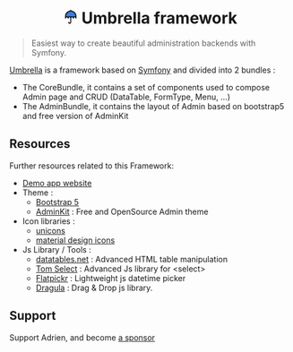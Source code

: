 <h1 align="center" style="border-bottom: none">
    <img src="./umbrella.svg" width="25" height="25" alt="Umbrella logo"/> Umbrella framework
</h1>

> Easiest way to create beautiful administration backends with Symfony.

[Umbrella](https://github.com/acantepie/umbrella) is a framework based on [Symfony](https://symfony.com/) and divided into 2 bundles :

- The CoreBundle, it contains a set of components used to compose Admin page and CRUD (DataTable, FormType, Menu, ...)
- The AdminBundle, it contains the layout of Admin based on bootstrap5 and free version of AdminKit

## Resources  <!-- {docsify-ignore} -->

Further resources related to this Framework:

- [Demo app website](https://umbrella-corp.dev)
- Theme :
    - [Bootstrap 5](https://getbootstrap.com/docs/5.0/getting-started/introduction/)
    - [AdminKit](https://adminkit.io/) : Free and OpenSource Admin theme
- Icon libraries :
    - [unicons](https://iconscout.com/unicons/explore/line)
    - [material design icons](https://materialdesignicons.com/)
- Js Library / Tools :
  - [datatables.net](https://datatables.net/) : Advanced HTML table manipulation
  - [Tom Select](https://tom-select.js.org/) : Advanced Js library for &lt;select&gt;
  - [Flatpickr](https://flatpickr.js.org/) : Lightweight js datetime picker
  - [Dragula](https://bevacqua.github.io/dragula/) : Drag & Drop js library.

## Support  <!-- {docsify-ignore} -->
Support Adrien, and become [a sponsor](https://github.com/sponsors/acantepie)
